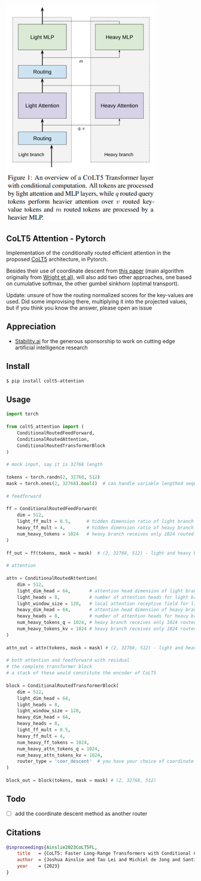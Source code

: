 <img src="./colt5.png" width="400px"></img>

## CoLT5 Attention - Pytorch

Implementation of the conditionally routed efficient attention in the proposed <a href="https://arxiv.org/abs/2303.09752">CoLT5</a> architecture, in Pytorch.

Besides their use of coordinate descent from <a href="https://arxiv.org/abs/2211.01267">this paper</a> (main algorithm originally from <a href="https://arxiv.org/abs/1502.04759">Wright et al</a>), will also add two other approaches, one based on cumulative softmax, the other gumbel sinkhorn (optimal transport).

Update: unsure of how the routing normalized scores for the key-values are used. Did some improvising there, multiplying it into the projected values, but if you think you know the answer, please open an issue

## Appreciation

- <a href="https://stability.ai/">Stability.ai</a> for the generous sponsorship to work on cutting edge artificial intelligence research

## Install

```bash
$ pip install colt5-attention
```

## Usage

```python
import torch

from colt5_attention import (
    ConditionalRoutedFeedForward,
    ConditionalRoutedAttention,
    ConditionalRoutedTransformerBlock
)

# mock input, say it is 32768 length

tokens = torch.randn(2, 32768, 512)
mask = torch.ones(2, 32768).bool()  # can handle variable lengthed sequences

# feedforward

ff = ConditionalRoutedFeedForward(
    dim = 512,
    light_ff_mult = 0.5,      # hidden dimension ratio of light branch
    heavy_ff_mult = 4,        # hidden dimension ratio of heavy branch
    num_heavy_tokens = 1024   # heavy branch receives only 1024 routed tokens of 32768
)

ff_out = ff(tokens, mask = mask)  # (2, 32768, 512) - light and heavy branch summed

# attention

attn = ConditionalRoutedAttention(
    dim = 512,
    light_dim_head = 64,       # attention head dimension of light branch
    light_heads = 8,           # number of attention heads for light branch
    light_window_size = 128,   # local attention receptive field for light
    heavy_dim_head = 64,       # attention head dimension of heavy branch
    heavy_heads = 8,           # number of attention heads for heavy branch
    num_heavy_tokens_q = 1024, # heavy branch receives only 1024 routed tokens of 32768
    num_heavy_tokens_kv = 1024 # heavy branch receives only 1024 routed tokens of 32768
)

attn_out = attn(tokens, mask = mask) # (2, 32768, 512) - light and heavy branch summed

# both attention and feedforward with residual
# the complete transformer block
# a stack of these would constitute the encoder of CoLT5

block = ConditionalRoutedTransformerBlock(
    dim = 512,
    light_dim_head = 64,
    light_heads = 8,
    light_window_size = 128,
    heavy_dim_head = 64,
    heavy_heads = 8,
    light_ff_mult = 0.5,
    heavy_ff_mult = 4,
    num_heavy_ff_tokens = 1024,
    num_heavy_attn_tokens_q = 1024,
    num_heavy_attn_tokens_kv = 1024,
    router_type = 'coor_descent'  # you have your choice of coordinate descent, as in paper - or 'sinkhorn' or 'cum_softmax'
)

block_out = block(tokens, mask = mask) # (2, 32768, 512)
```

## Todo

- [ ] add the coordinate descent method as another router

## Citations

```bibtex
@inproceedings{Ainslie2023CoLT5FL,
    title   = {CoLT5: Faster Long-Range Transformers with Conditional Computation},
    author  = {Joshua Ainslie and Tao Lei and Michiel de Jong and Santiago Ontan'on and Siddhartha Brahma and Yury Zemlyanskiy and David Uthus and Mandy Guo and James Lee-Thorp and Yi Tay and Yun-Hsuan Sung and Sumit Sanghai},
    year    = {2023}
}
```
